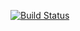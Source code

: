 [![Build Status](https://travis-ci.org/pranitastudent/flas_dashboard.svg?branch=master)](https://travis-ci.org/pranitastudent/flas_dashboard)